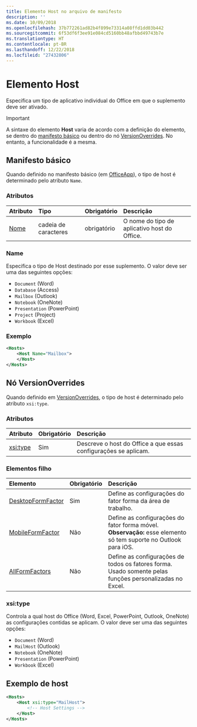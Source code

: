 ```yaml
---
title: Elemento Host no arquivo de manifesto
description: ''
ms.date: 10/09/2018
ms.openlocfilehash: 37b772261ad82b4f899e73314a08ffd1dd03b442
ms.sourcegitcommit: 6f53df6f3ee91e084cd5160bb48afbbd49743b7e
ms.translationtype: HT
ms.contentlocale: pt-BR
ms.lasthandoff: 12/22/2018
ms.locfileid: "27432806"
---
```

# <a name="host-element"></a>Elemento Host

Especifica um tipo de aplicativo individual do Office em que o suplemento deve ser ativado.

> [!IMPORTANT] 
> A sintaxe do elemento **Host** varia de acordo com a definição do elemento, se dentro do [manifesto básico](#basic-manifest) ou dentro do nó [VersionOverrides](#versionoverrides-node). No entanto, a funcionalidade é a mesma.  

## <a name="basic-manifest"></a>Manifesto básico

Quando definido no manifesto básico (em [OfficeApp](officeapp.md)), o tipo de host é determinado pelo atributo `Name`.   

### <a name="attributes"></a>Atributos

| Atributo     | Tipo   | Obrigatório | Descrição                                      |
|:--------------|:-------|:---------|:-------------------------------------------------|
| [Nome](#name) | cadeia de caracteres | obrigatório | O nome do tipo de aplicativo host do Office. |

### <a name="name"></a>Name
Especifica o tipo de Host destinado por esse suplemento. O valor deve ser uma das seguintes opções:

- `Document` (Word)
- `Database` (Access)
- `Mailbox` (Outlook)
- `Notebook` (OneNote)
- `Presentation` (PowerPoint)
- `Project` (Project)
- `Workbook` (Excel)

### <a name="example"></a>Exemplo
```xml
<Hosts>
    <Host Name="Mailbox">
    </Host>
</Hosts>
```

## <a name="versionoverrides-node"></a>Nó VersionOverrides
Quando definido em [VersionOverrides](versionoverrides.md), o tipo de host é determinado pelo atributo `xsi:type`. 

### <a name="attributes"></a>Atributos

|  Atributo  |  Obrigatório  |  Descrição  |
|:-----|:-----|:-----|
|  [xsi:type](#xsitype)  |  Sim  | Descreve o host do Office a que essas configurações se aplicam.|

### <a name="child-elements"></a>Elementos filho

|  Elemento |  Obrigatório  |  Descrição  |
|:-----|:-----|:-----|
|  [DesktopFormFactor](desktopformfactor.md)    |  Sim   |  Define as configurações do fator forma da área de trabalho. |
|  [MobileFormFactor](mobileformfactor.md)    |  Não   |  Define as configurações do fator forma móvel. **Observação:** esse elemento só tem suporte no Outlook para iOS. |
|  [AllFormFactors](allformfactors.md)    |  Não   |  Define as configurações de todos os fatores forma. Usado somente pelas funções personalizadas no Excel. |

### <a name="xsitype"></a>xsi:type

Controla a qual host do Office (Word, Excel, PowerPoint, Outlook, OneNote) as configurações contidas se aplicam. O valor deve ser uma das seguintes opções:

- `Document` (Word)
- `MailHost` (Outlook)    
- `Notebook` (OneNote)
- `Presentation` (PowerPoint)
- `Workbook` (Excel)

## <a name="host-example"></a>Exemplo de host 
```xml
<Hosts>
    <Host xsi:type="MailHost">
        <!-- Host Settings -->
    </Host>
</Hosts>
```
